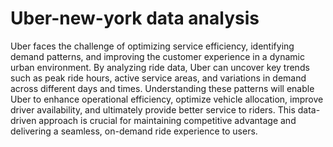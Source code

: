 # Uber-new-york data analysis
Uber faces the challenge of optimizing service efficiency, identifying demand patterns, and improving the customer experience in a dynamic urban environment. By analyzing ride data, Uber can uncover key trends such as peak ride hours, active service areas, and variations in demand across different days and times. Understanding these patterns will enable Uber to enhance operational efficiency, optimize vehicle allocation, improve driver availability, and ultimately provide better service to riders. This data-driven approach is crucial for maintaining competitive advantage and delivering a seamless, on-demand ride experience to users.

